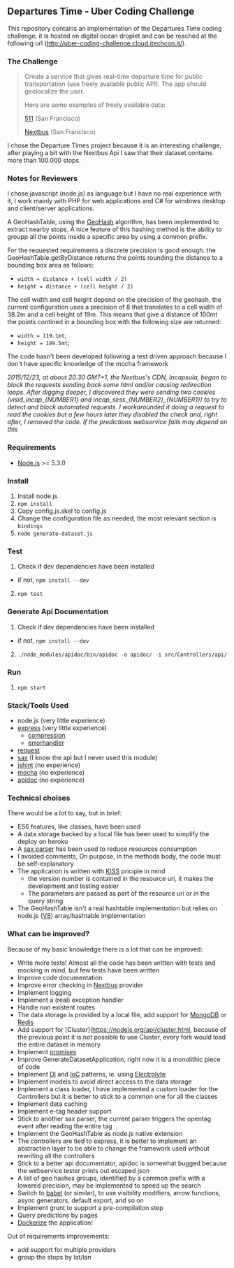 ## Departures Time - Uber Coding Challenge

This repository contains an implementation of the Departures Time coding challenge, it is hosted on digital ocean droplet and can be reached at the following url (http://uber-coding-challenge.cloud.itechcon.it/).

### The Challenge

> Create a service that gives real-time departure time for public transportation (use freely available public API). The app should geolocalize the user.
> 
> Here are some examples of freely available data:
> 
> [511](http://511.org/developer-resources_transit-api.asp) (San Francisco)
> 
> [Nextbus](http://www.nextbus.com/xmlFeedDocs/NextBusXMLFeed.pdf) (San Francisco)

I chose the Departure Times project because it is an interesting challenge, after playing a bit with the Nextbus Api I saw that their dataset contains more than 100.000 stops.

### Notes for Reviewers

I chose javascript (node.js) as language but I have no real experience with it, I work mainly with PHP for web applications and C# for windows desktop and client/server applications.

A GeoHashTable, using the [GeoHash](https://en.wikipedia.org/wiki/Geohash) algorithm, has been implemented to extract nearby stops. A nice feature of this hashing method is the ability to groupp all the points inside a specific area by using a common prefix. 

For the requested requirements a discrete precision is good enough. the GeoHashTable.getByDistance returns the points rounding the distance to a bounding box area as follows:
* `width = distance + (cell width / 2)`
* `height = distance + (cell height / 2)`

The cell width and cell height depend on the precision of the geohash, the current configuration uses a precision of 8 that translates to a cell width of 38.2m and a cell height of 19m.
This means that give a distance of 100mt the points contined in a bounding box with the following size are returned:
* `width = 119.1mt`;
* `height = 109.5mt`;

The code hasn't been developed following a test driven approach because I don't have specific knowledge of the mocha framework

*2015/12/23, at about 20.30 GMT+1, the Nextbus's CDN, Incapsula, began to block the requests sending back some html and/or causing redirection loops. After digging deeper, I discovered they were sending two cookies (visid_incap_{NUMBER1} and incap_sess_{NUMBER2}_{NUMBER1}) to try to detect and block automated requests. I workarounded it doing a request to read the cookies but a few hours later they disabled the check and, right after, I removed the code. If the predictions webservice fails may depend on this*

### Requirements

* [Node.js](http://nodejs.org/) >= 5.3.0

### Install

1. Install node.js
2. `npm install`
3. Copy config.js.skel to config.js
4. Change the configuration file as needed, the most relevant section is `bindings`
5. `node generate-dataset.js`

### Test

1. Check if dev dependencies have been installed
  * if not, `npm install --dev`
2. `npm test`

### Generate Api Documentation

1. Check if dev dependencies have been installed
  * if not, `npm install --dev`
2. `./node_modules/apidoc/bin/apidoc -o apidoc/ -i src/Controllers/api/`

### Run

1. `npm start`

### Stack/Tools Used

* node.js (very little experience)
* [express](http://expressjs.com/en/index.html) (very little experience)
  * [compression](https://www.npmjs.com/package/compression)
  * [errorhandler](https://www.npmjs.com/package/errorhandler)
* [request](https://www.npmjs.com/package/request)
* [sax](https://www.npmjs.com/package/sax) (I know the api but I never used this module)
* [jshint](http://jshint.com/) (no experience)
* [mocha](https://mochajs.org/) (no experience)
* [apidoc](http://apidocjs.com/) (no experience)

### Technical choises

There would be a lot to say, but in brief:
* ES6 features, like classes, have been used
* A data storage backed by a local file has been used to simplify the deploy on heroku
* A [sax parser](https://en.wikipedia.org/wiki/Simple_API_for_XML) has been used to reduce resources consumption
* I avoided comments, On purpose, in the methods body, the code must be self-explanatory
* The application is written with [KISS](https://en.wikipedia.org/wiki/KISS_principle) priciple in mind
  * the version number is contained in the resource uri, it makes the development and testing easier
  * The parameters are passed as part of the resource uri or in the query string
* The GeoHashTable isn't a real hashtable implementation but relies on node.js ([V8](https://developers.google.com/v8/)) array/hashtable implementation

### What can be improved?

Because of my basic knowledge there is a lot that can be improved:
* Write more tests! Almost all the code has been written with tests and mocking in mind, but few tests have been written
* Improve code documentation
* Improve error checking in [Nextbus](https://www.nextbus.com/) provider
* Implement logging
* Implement a (real) exception handler
* Handle non existent routes
* The data storage is provided by a local file, add support for [MongoDB](https://www.mongodb.org/) or [Redis](http://redis.io/)
* Add support for [Cluster](https://nodejs.org/api/cluster.html, because of the previous point it is not possible to use Cluster, every fork would load the entire dataset in memory
* Implement [promises](https://developer.mozilla.org/en-US/docs/Web/JavaScript/Reference/Global_Objects/Promise)
* Improve GenerateDatasetApplication, right now it is a monolithic piece of code
* Implement [DI](https://en.wikipedia.org/wiki/Dependency_injection) and [IoC](https://en.wikipedia.org/wiki/Inversion_of_control) patterns, ie. using [Electrolyte](https://github.com/jaredhanson/electrolyte)
* Implement models to avoid direct access to the data storage
* Implement a class loader, I have implemented a custom loader for the Controllers but it is better to stick to a common one for all the classes
* Implement data caching
* Implement e-tag header support
* Stick to another sax parser, the current parser triggers the opentag event after reading the entire tag
* Implement the GeoHashTable as node.js native extension
* The controllers are tied to express, it is better to implement an abstraction layer to be able to change the framework used without rewriting all the controllers
* Stick to a better api documentator, apidoc is somewhat bugged because the webservice tester prints out escaped json
* A list of geo hashes groups, identified by a common prefix with a lowered precision, may be implemented to speed up the search
* Switch to [babel](https://babeljs.io/) (or similar), to use visibility modifiers, arrow functions, async generators, default export, and so on
* Implement grunt to support a pre-compilation step
* Query predictions by pages
* [Dockerize](https://www.docker.com/) the application!

Out of requirements improvements:
* add support for multiple providers
* group the stops by lat/lan
